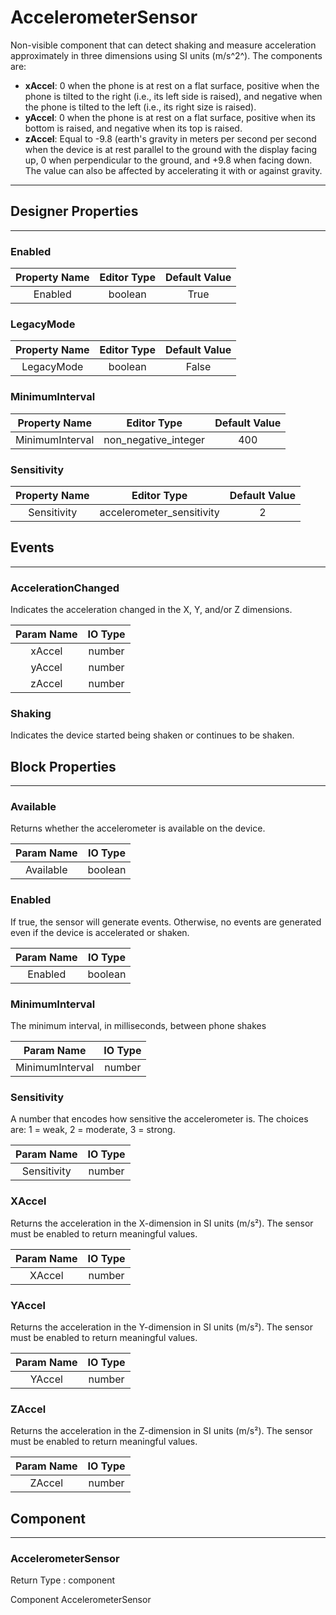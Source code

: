 <!--
  Copyright © 2013-2021 MIT, All rights reserved
  Released under the Apache License, Version 2.0
  http://www.apache.org/licenses/LICENSE-2.0
-->

# AccelerometerSensor

Non-visible component that can detect shaking and measure acceleration approximately in three dimensions using SI units (m/s^2^). The components are:

*   **xAccel**: 0 when the phone is at rest on a flat surface, positive when the phone is tilted to the right (i.e., its left side is raised), and negative when the phone is tilted to the left (i.e., its right size is raised).
*   **yAccel**: 0 when the phone is at rest on a flat surface, positive when its bottom is raised, and negative when its top is raised.
*   **zAccel**: Equal to -9.8 (earth's gravity in meters per second per second when the device is at rest parallel to the ground with the display facing up, 0 when perpendicular to the ground, and +9.8 when facing down. The value can also be affected by accelerating it with or against gravity.

---

## Designer Properties

---

### Enabled

| Property Name | Editor Type | Default Value |
| :-----------: | :---------: | :-----------: |
|    Enabled    |   boolean   |      True     |

### LegacyMode

| Property Name | Editor Type | Default Value |
| :-----------: | :---------: | :-----------: |
|   LegacyMode  |   boolean   |     False     |

### MinimumInterval

|  Property Name  |      Editor Type     | Default Value |
| :-------------: | :------------------: | :-----------: |
| MinimumInterval | non_negative_integer |      400      |

### Sensitivity

| Property Name |        Editor Type        | Default Value |
| :-----------: | :-----------------------: | :-----------: |
|  Sensitivity  | accelerometer_sensitivity |       2       |

## Events

---

### AccelerationChanged

<div block-type = "component_event" component-selector = "AccelerometerSensor" event-selector = "AccelerationChanged" id = "accelerometersensor-accelerationchanged"></div>

Indicates the acceleration changed in the X, Y, and/or Z dimensions.

| Param Name | IO Type |
| :--------: | :-----: |
|   xAccel   |  number |
|   yAccel   |  number |
|   zAccel   |  number |

### Shaking

<div block-type = "component_event" component-selector = "AccelerometerSensor" event-selector = "Shaking" id = "accelerometersensor-shaking"></div>

Indicates the device started being shaken or continues to be shaken.

## Block Properties

---

### Available

<div block-type = "component_set_get" component-selector = "AccelerometerSensor" property-selector = "Available" property-type = "get" id = "get-accelerometersensor-available"></div>

Returns whether the accelerometer is available on the device.

| Param Name | IO Type |
| :--------: | :-----: |
|  Available | boolean |

### Enabled

<div block-type = "component_set_get" component-selector = "AccelerometerSensor" property-selector = "Enabled" property-type = "get" id = "get-accelerometersensor-enabled"></div>

<div block-type = "component_set_get" component-selector = "AccelerometerSensor" property-selector = "Enabled" property-type = "set" id = "set-accelerometersensor-enabled"></div>

If true, the sensor will generate events. Otherwise, no events are generated even if the device is accelerated or shaken.

| Param Name | IO Type |
| :--------: | :-----: |
|   Enabled  | boolean |

### MinimumInterval

<div block-type = "component_set_get" component-selector = "AccelerometerSensor" property-selector = "MinimumInterval" property-type = "get" id = "get-accelerometersensor-minimuminterval"></div>

<div block-type = "component_set_get" component-selector = "AccelerometerSensor" property-selector = "MinimumInterval" property-type = "set" id = "set-accelerometersensor-minimuminterval"></div>

The minimum interval, in milliseconds, between phone shakes

|    Param Name   | IO Type |
| :-------------: | :-----: |
| MinimumInterval |  number |

### Sensitivity

<div block-type = "component_set_get" component-selector = "AccelerometerSensor" property-selector = "Sensitivity" property-type = "get" id = "get-accelerometersensor-sensitivity"></div>

<div block-type = "component_set_get" component-selector = "AccelerometerSensor" property-selector = "Sensitivity" property-type = "set" id = "set-accelerometersensor-sensitivity"></div>

A number that encodes how sensitive the accelerometer is. The choices are: 1 = weak, 2 = moderate, 3 = strong.

|  Param Name | IO Type |
| :---------: | :-----: |
| Sensitivity |  number |

### XAccel

<div block-type = "component_set_get" component-selector = "AccelerometerSensor" property-selector = "XAccel" property-type = "get" id = "get-accelerometersensor-xaccel"></div>

Returns the acceleration in the X-dimension in SI units (m/s²). The sensor must be enabled to return meaningful values.

| Param Name | IO Type |
| :--------: | :-----: |
|   XAccel   |  number |

### YAccel

<div block-type = "component_set_get" component-selector = "AccelerometerSensor" property-selector = "YAccel" property-type = "get" id = "get-accelerometersensor-yaccel"></div>

Returns the acceleration in the Y-dimension in SI units (m/s²). The sensor must be enabled to return meaningful values.

| Param Name | IO Type |
| :--------: | :-----: |
|   YAccel   |  number |

### ZAccel

<div block-type = "component_set_get" component-selector = "AccelerometerSensor" property-selector = "ZAccel" property-type = "get" id = "get-accelerometersensor-zaccel"></div>

Returns the acceleration in the Z-dimension in SI units (m/s²). The sensor must be enabled to return meaningful values.

| Param Name | IO Type |
| :--------: | :-----: |
|   ZAccel   |  number |

## Component

---

### AccelerometerSensor

<div block-type = "component_component_block" component-selector = "AccelerometerSensor" id = "component-accelerometersensor"></div>

Return Type : component

Component AccelerometerSensor

